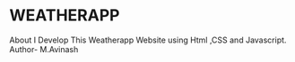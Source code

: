 # WEATHERAPP
About I Develop This Weatherapp Website using Html ,CSS and Javascript.
<br>
Author- M.Avinash

